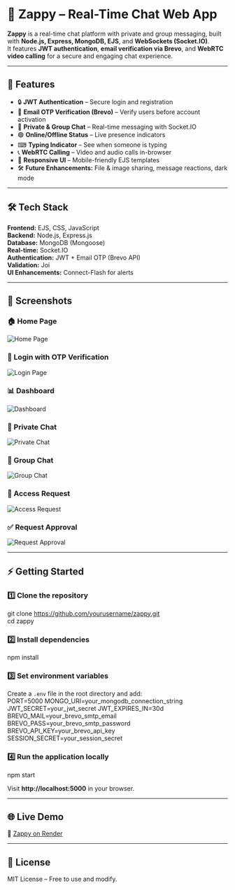 # 📌 Zappy – Real-Time Chat Web App

**Zappy** is a real-time chat platform with private and group messaging, built with **Node.js, Express, MongoDB, EJS**, and **WebSockets (Socket.IO)**.  
It features **JWT authentication**, **email verification via Brevo**, and **WebRTC video calling** for a secure and engaging chat experience.

---

## 🚀 Features
- 🔒 **JWT Authentication** – Secure login and registration  
- 📧 **Email OTP Verification (Brevo)** – Verify users before account activation  
- 💬 **Private & Group Chat** – Real-time messaging with Socket.IO  
- 🟢 **Online/Offline Status** – Live presence indicators  
- ⌨ **Typing Indicator** – See when someone is typing  
- 📞 **WebRTC Calling** – Video and audio calls in-browser  
- 📱 **Responsive UI** – Mobile-friendly EJS templates  
- 🛠 **Future Enhancements:** File & image sharing, message reactions, dark mode  

---

## 🛠 Tech Stack
**Frontend:** EJS, CSS, JavaScript  
**Backend:** Node.js, Express.js  
**Database:** MongoDB (Mongoose)  
**Real-time:** Socket.IO  
**Authentication:** JWT + Email OTP (Brevo API)  
**Validation:** Joi  
**UI Enhancements:** Connect-Flash for alerts  

---

## 📸 Screenshots

### 🏠 Home Page
![Home Page](/images/zappy_home.png)

### 🔑 Login with OTP Verification
![Login Page](/images/zappy_login.png)

### 📊 Dashboard
![Dashboard](/images/zappy_dashboard.png)

### 💬 Private Chat
![Private Chat](/images/zappy_chat_1-1.png)

### 👥 Group Chat
![Group Chat](/images/zapp_group_chat.png)

### 📩 Access Request
![Access Request](/images/zappy_access_request.png)

### ✅ Request Approval
![Request Approval](/images/zappy_request_approval.png)

---

## ⚡ Getting Started

### 1️⃣ Clone the repository
git clone https://github.com/yourusername/zappy.git  
cd zappy  

### 2️⃣ Install dependencies
npm install  

### 3️⃣ Set environment variables  
Create a `.env` file in the root directory and add:  
PORT=5000
MONGO_URI=your_mongodb_connection_string
JWT_SECRET=your_jwt_secret
JWT_EXPIRES_IN=30d
BREVO_MAIL=your_brevo_smtp_email
BREVO_PASS=your_brevo_smtp_password
BREVO_API_KEY=your_brevo_api_key
SESSION_SECRET=your_session_secret

### 4️⃣ Run the application locally
npm start  

Visit **http://localhost:5000** in your browser.

---

## 🌐 Live Demo
🔗 [Zappy on Render](https://zappy-3.onrender.com)

---

## 📜 License
MIT License – Free to use and modify.
